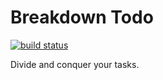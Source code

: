 # Breakdown Todo
[![build status](https://travis-ci.org/Y0hy0h/breakdown-todo.svg?branch=master)](https://travis-ci.org/Y0hy0h/breakdown-todo)

Divide and conquer your tasks.